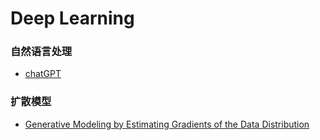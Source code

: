 # Deep Learning

### 自然语言处理

  - [chatGPT](deeplearning/nlp/chatGPT.md)

### 扩散模型
  - [Generative Modeling by Estimating Gradients of the Data Distribution](deeplearning/diffusion_model/通过估计数据分布的梯度进行生成建模.md)